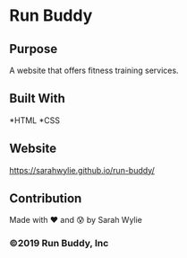 # Run Buddy

## Purpose
A website that offers fitness training services.

## Built With 
*HTML
*CSS

## Website
https://sarahwylie.github.io/run-buddy/

##  Contribution
Made with :heart: and :cold_sweat: by Sarah Wylie

### ©️2019 Run Buddy, Inc
